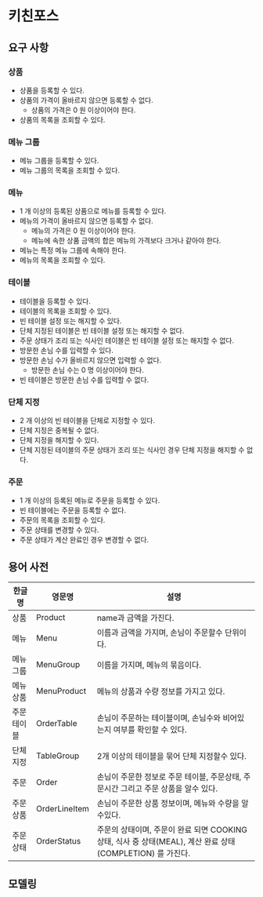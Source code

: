 # 키친포스

## 요구 사항

### 상품

* 상품을 등록할 수 있다.
* 상품의 가격이 올바르지 않으면 등록할 수 없다.
    * 상품의 가격은 0 원 이상이어야 한다.
* 상품의 목록을 조회할 수 있다.

### 메뉴 그룹

* 메뉴 그룹을 등록할 수 있다.
* 메뉴 그룹의 목록을 조회할 수 있다.

### 메뉴

* 1 개 이상의 등록된 상품으로 메뉴를 등록할 수 있다.
* 메뉴의 가격이 올바르지 않으면 등록할 수 없다.
    * 메뉴의 가격은 0 원 이상이어야 한다.
    * 메뉴에 속한 상품 금액의 합은 메뉴의 가격보다 크거나 같아야 한다.
* 메뉴는 특정 메뉴 그룹에 속해야 한다.
* 메뉴의 목록을 조회할 수 있다.

### 테이블

* 테이블을 등록할 수 있다.
* 테이블의 목록을 조회할 수 있다.
* 빈 테이블 설정 또는 해지할 수 있다.
* 단체 지정된 테이블은 빈 테이블 설정 또는 해지할 수 없다.
* 주문 상태가 조리 또는 식사인 테이블은 빈 테이블 설정 또는 해지할 수 없다.
* 방문한 손님 수를 입력할 수 있다.
* 방문한 손님 수가 올바르지 않으면 입력할 수 없다.
    * 방문한 손님 수는 0 명 이상이어야 한다.
* 빈 테이블은 방문한 손님 수를 입력할 수 없다.

### 단체 지정

* 2 개 이상의 빈 테이블을 단체로 지정할 수 있다.
* 단체 지정은 중복될 수 없다.
* 단체 지정을 해지할 수 있다.
* 단체 지정된 테이블의 주문 상태가 조리 또는 식사인 경우 단체 지정을 해지할 수 없다.

### 주문

* 1 개 이상의 등록된 메뉴로 주문을 등록할 수 있다.
* 빈 테이블에는 주문을 등록할 수 없다.
* 주문의 목록을 조회할 수 있다.
* 주문 상태를 변경할 수 있다.
* 주문 상태가 계산 완료인 경우 변경할 수 없다.

## 용어 사전

| 한글명 | 영문명 | 설명 |
| --- | --- | --- |
| 상품 | Product | name과 금액을 가진다. |
| 메뉴 | Menu | 이름과 금액을 가지며, 손님이 주문할수 단위이다.  |
| 메뉴 그룹 | MenuGroup | 이름을 가지며, 메뉴의 묶음이다. |
| 메뉴 상품 | MenuProduct | 메뉴의 상품과 수량 정보를 가지고 있다. |
| 주문 테이블 | OrderTable | 손님이 주문하는 테이블이며, 손님수와 비어있는지 여부를 확인할 수 있다.|
| 단체 지정 | TableGroup | 2개 이상의 테이블을 묶어 단체 지정할수 있다.  |
| 주문 | Order | 손님이 주문한 정보로 주문 테이블, 주문상태, 주문시간 그리고 주문 상품을 알수 있다. |
| 주문 상품 | OrderLineItem | 손님이 주문한 상품 정보이며, 메뉴와 수량을 알수있다. |
| 주문 상태 | OrderStatus | 주문의 상태이며, 주문이 완료 되면 COOKING 상태,  식사 중 상태(MEAL), 계산 완료 상태(COMPLETION) 를 가진다. |


## 모델링
